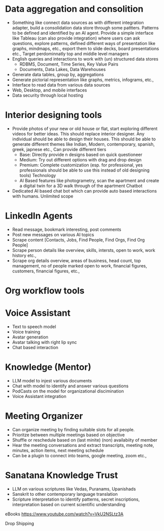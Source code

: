 
# Data aggregation and consolition
- Something like connect data sources as with different integration adapter, build a consolidation data store through some pattters. Patterns to be defined and identified by an AI agent. Provide a simple interface like Tableau (can also provide integration) where users can ask questions, explore patterns, defined different ways of presentation like graphs, mindmaps, etc., export them to slide decks, board presentations etc., Target perdominnatly top and middle level managers
- English queries and interactions to work with (un) structured data stores
  - RDBMS, Document, Time Series, Key Value Pairs
  - Documents, Data Lakes, Data Warehouses
- Generate data tables, group by, aggregations
- Generate pictorial representation like graphs, metrics, infograms, etc.,
- Interface to read data from various data sources
- Web, Desktop, and mobile interfaces
- Data security through local hosting

# Interior designing tools
- Provide photos of your new or old house or flat, start exploring different videos for better ideas. This should replace interior designer. Any individual should be able to design their houses. This should be able to generate different themes like Indian, Modern, contemporary, spanish, greek, japnese etc.,
Can provide different tiers
  - Base: Directly provide n designs based on quick questioneer
  - Medium: Try out different options with drag and drop design
  - Premium: Complete customization (esp. for professional, yes professionals should be able to use this instead of old designing tools)
Technology
  - AI Based features like photogrametry, scan the apartment and create a digital twin for a 3D walk through of the apartment
Chatbot
- Dedicated AI based chat bot which can provide auto based interactions with humans. Unlimited scope

# LinkedIn Agents
- Read message, bookmark interesting, post comments
- Post new messages on various AI topics
- Scrape content [Contacts, Jobs, Find People, Find Orgs, Find Org People]
- Scrape person details like overview, skills, intersts, open to work, work history etc.,
- Scrape org details overview, areas of business, head count, top management, no of people marked open to work, financial figures, customers, financial figures, etc.,

# Org workflow tools

# Voice Assistant
  - Text to speech model
  - Voice training
  - Avatar generation
  - Avatar talking with right lip sync
  - Chat based interaction

# Knowledge (Mentor)
  - LLM model to injest various documents
  - Chat with model to identify and answer various questions
  - PodCasts on the model for organizational discimination
  - Voice Assistant integration

# Meeting Organizer
- Can organize meeting by finding suitable slots for all people.
- Prioritze between multiple meetings based on objective
- Shuffle or reschedule based on (last minite) (non) availabiity of member
- Hear the meeting conversations and extract transcripts, meeting note, minutes, action items, next meeting schedule
- Can be a plugin to connect into teams, google meeting, zoom etc.,

# Sanatana Knowledge Trust
  - LLM on various scriptures like Vedas, Puranams, Upanishads
  - Sanskrit to other contemporary language translation
  - Scripture interpretation to identify patterns, secret inscriptions, interpretation based on current scientific understanding


eBooks
https://www.youtube.com/watch?v=VkU2NSLtz3A

Drop Shipping

